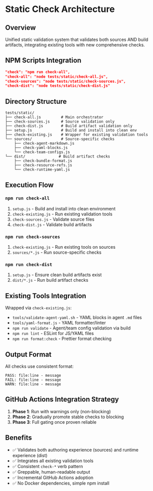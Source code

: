 # Static Check Architecture

## Overview

Unified static validation system that validates both sources AND build artifacts, integrating existing tools with new comprehensive checks.

## NPM Scripts Integration

```json
"check": "npm run check-all",
"check-all": "node tests/static/check-all.js",
"check-sources": "node tests/static/check-sources.js",
"check-dist": "node tests/static/check-dist.js"
```

## Directory Structure

```
tests/static/
├── check-all.js         # Main orchestrator
├── check-sources.js     # Source validation only
├── check-dist.js        # Build artifact validation only
├── setup.js             # Build and install into clean env
├── check-existing.js    # Wrapper for existing validation tools
└── sources/             # Source-specific checks
    ├── check-agent-markdown.js
    ├── check-yaml-blocks.js
    └── check-team-configs.js
└── dist/               # Build artifact checks
    ├── check-bundle-format.js
    ├── check-resource-refs.js
    └── check-runtime-yaml.js
```

## Execution Flow

### `npm run check-all`

1. `setup.js` - Build and install into clean environment
2. `check-existing.js` - Run existing validation tools
3. `check-sources.js` - Validate source files
4. `check-dist.js` - Validate build artifacts

### `npm run check-sources`

1. `check-existing.js` - Run existing tools on sources
2. `sources/*.js` - Run source-specific checks

### `npm run check-dist`

1. `setup.js` - Ensure clean build artifacts exist
2. `dist/*.js` - Run build artifact checks

## Existing Tools Integration

Wrapped via `check-existing.js`:

- `tools/validate-agent-yaml.sh` - YAML blocks in agent `.md` files
- `tools/yaml-format.js` - YAML formatter/linter
- `npm run validate` - Agent/team config validation via build
- `npm run lint` - ESLint for JS/YAML files
- `npm run format:check` - Prettier format checking

## Output Format

All checks use consistent format:

```
PASS: file:line - message
FAIL: file:line - message
WARN: file:line - message
```

## GitHub Actions Integration Strategy

1. **Phase 1**: Run with warnings only (non-blocking)
2. **Phase 2**: Gradually promote stable checks to blocking
3. **Phase 3**: Full gating once proven reliable

## Benefits

- ✅ Validates both authoring experience (sources) and runtime experience (dist)
- ✅ Integrates all existing validation tools
- ✅ Consistent `check-*` verb pattern
- ✅ Greppable, human-readable output
- ✅ Incremental GitHub Actions adoption
- ✅ No Docker dependencies, simple npm install
